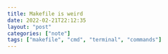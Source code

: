 ```yaml
---
title: Makefile is weird
date: 2022-02-21T22:12:35
layout: "post"
categories: ["note"]
tags: ["makefile", "cmd", "terminal", "commands"]
---
```

